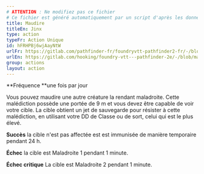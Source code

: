 ```yaml
---
# ATTENTION : Ne modifiez pas ce fichier
# Ce fichier est généré automatiquement par un script d'après les données du module Foundry VTT officiel et de sa traduction
title: Maudire
titleEn: Jinx
type: action
typeFr: Action Unique
id: hFRHPBj6wjAayNtW
urlFr: https://gitlab.com/pathfinder-fr/foundryvtt-pathfinder2-fr/-/blob/master/data/actions/hFRHPBj6wjAayNtW.htm
urlEn: https://gitlab.com/hooking/foundry-vtt---pathfinder-2e/-/blob/master/packs/data/actions.db/jinx.json
group: actions
layout: action
---
```

**Fréquence **une fois par jour

Vous pouvez maudire une autre créature la rendant maladroite. Cette malédiction possède une portée de 9 m et vous devez être capable de voir votre cible. La cible obtient un jet de sauvegarde pour résister à cette malédiction, en utilisant votre DD de Classe ou de sort, celui qui est le plus élevé.

**Succès** la cible n'est pas affectée est est immunisée de manière temporaire pendant 24 h.

**Échec** la cible est <a class="entity-link" draggable="true" data-pack="pf2e.conditionspf2e" data-id="i3OJZU2nk64Df3xm">Maladroite</a> 1 pendant 1 minute.

**Échec critique** La cible est Maladroite 2 pendant 1 minute.


